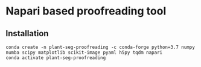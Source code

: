 # Napari based proofreading tool

## Installation
```
conda create -n plant-seg-proofreading -c conda-forge python=3.7 numpy numba scipy matplotlib scikit-image pyaml h5py tqdm napari
conda activate plant-seg-proofreading
```
